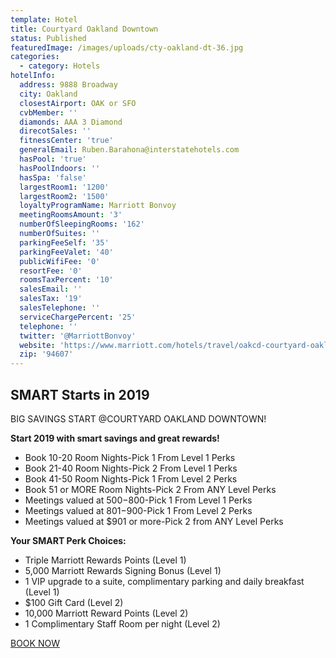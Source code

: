 ```yaml
---
template: Hotel
title: Courtyard Oakland Downtown
status: Published
featuredImage: /images/uploads/cty-oakland-dt-36.jpg
categories:
  - category: Hotels
hotelInfo:
  address: 9888 Broadway
  city: Oakland
  closestAirport: OAK or SFO
  cvbMember: ''
  diamonds: AAA 3 Diamond
  direcotSales: ''
  fitnessCenter: 'true'
  generalEmail: Ruben.Barahona@interstatehotels.com
  hasPool: 'true'
  hasPoolIndoors: ''
  hasSpa: 'false'
  largestRoom1: '1200'
  largestRoom2: '1500'
  loyaltyProgramName: Marriott Bonvoy
  meetingRoomsAmount: '3'
  numberOfSleepingRooms: '162'
  numberOfSuites: ''
  parkingFeeSelf: '35'
  parkingFeeValet: '40'
  publicWifiFee: '0'
  resortFee: '0'
  roomsTaxPercent: '10'
  salesEmail: ''
  salesTax: '19'
  salesTelephone: ''
  serviceChargePercent: '25'
  telephone: ''
  twitter: '@MarriottBonvoy'
  website: 'https://www.marriott.com/hotels/travel/oakcd-courtyard-oakland-downtown/'
  zip: '94607'
---
```

## SMART Starts in 2019

BIG SAVINGS START @COURTYARD OAKLAND DOWNTOWN!

**Start 2019 with smart savings and great rewards!**

* Book 10-20 Room Nights-Pick 1 From Level 1 Perks
* Book 21-40 Room Nights-Pick 2 From Level 1 Perks
* Book 41-50 Room Nights-Pick 1 From Level 2 Perks
* Book 51 or MORE Room Nights-Pick 2 From ANY Level Perks
* Meetings valued at $500-$800-Pick 1 From Level 1 Perks
* Meetings valued at $801-$900-Pick 1 From Level 2 Perks
* Meetings valued at $901 or more-Pick 2 from ANY Level Perks

**Your SMART Perk Choices:**

* Triple Marriott Rewards Points (Level 1)
* 5,000 Marriott Rewards Signing Bonus (Level 1)
* 1 VIP upgrade to a suite, complimentary parking and daily breakfast (Level 1)
* $100 Gift Card (Level 2)
* 10,000 Marriott Reward Points (Level 2)
* 1 Complimentary Staff Room per night (Level 2)

[BOOK NOW](https://www.marriott.com/hotels/event-planning/business-meeting/oakcd-courtyard-oakland-downtown)
